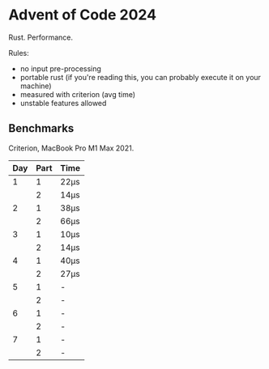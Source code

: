 # Advent of Code 2024

Rust. Performance.

Rules:

* no input pre-processing
* portable rust (if you're reading this, you can probably execute it on your machine)
* measured with criterion (avg time)
* unstable features allowed

## Benchmarks

Criterion, MacBook Pro M1 Max 2021.

| Day | Part | Time |
|-----|------|------|
| 1   | 1    | 22µs |
|     | 2    | 14µs |
| 2   | 1    | 38µs |
|     | 2    | 66µs |
| 3   | 1    | 10µs |
|     | 2    | 14µs |
| 4   | 1    | 40µs |
|     | 2    | 27µs |
| 5   | 1    | -    |
|     | 2    | -    |
| 6   | 1    | -    |
|     | 2    | -    |
| 7   | 1    | -    |
|     | 2    | -    |

